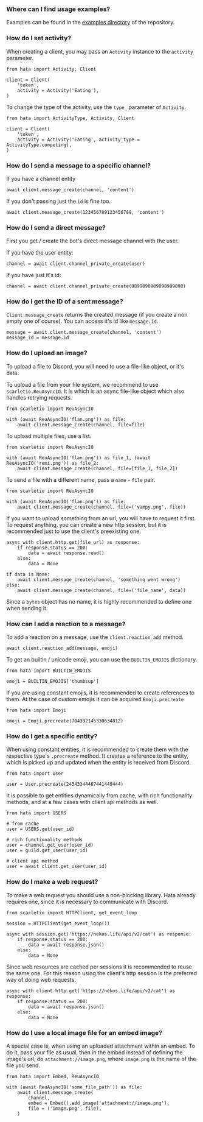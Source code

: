 ### Where can I find usage examples?

Examples can be found in the [examples directory](https://github.com/HuyaneMatsu/hata/tree/master/docs/examples) of the
repository.

### How do I set activity?

When creating a client, you may pass an `Activity` instance to the `activity` parameter.

```py3
from hata import Activity, Client

client = Client(
    'token',
    activity = Activity('Eating'),
)
```

To change the type of the activity, use the `type_` parameter of `Activity`.

```py3
from hata import ActivityType, Activity, Client

client = Client(
    'token',
    activity = Activity('Eating', activity_type = ActivityType.competing),
)
```

### How do I send a message to a specific channel?

If you have a channel entity

```py3
await client.message_create(channel, 'content')
```

If you don't passing just the `id` is fine too.

```py3
await client.message_create(123456789123456789, 'content')
```

### How do I send a direct message?

First you get / create the bot's direct message channel with the user.

If you have the user entity:

```py3
channel = await client.channel_private_create(user)
```

If you have just it's id:

```py3
channel = await client.channel_private_create(8899898989898989898)
```

### How do I get the ID of a sent message?

`Client.message_create` returns the created message (if you create a non empty one of course).
You can access it's id like `message.id`.

```py3
message = await client.message_create(channel, 'content')
message_id = message.id
```

### How do I upload an image?

To upload a file to Discord, you will need to use a file-like object, or it's data.

To upload a file from your file system, we recommend to use `scarletio.ReuAsyncIO`. It is which is an async file-like
object which also handles retrying requests.

```py3
from scarletio import ReuAsyncIO

with (await ReuAsyncIO('flan.png')) as file:
    await client.message_create(channel, file=file)
```

To upload multiple files, use a list.

```py3
from scarletio import ReuAsyncIO

with (await ReuAsyncIO('flan.png')) as file_1, (await ReuAsyncIO('remi.png')) as file_2:
    await client.message_create(channel, file=[file_1, file_2])
```

To send a file with a different name, pass a `name` - `file` pair.

```py3
from scarletio import ReuAsyncIO

with (await ReuAsyncIO('flan.png')) as file:
    await client.message_create(channel, file=('vampy.png', file))
```

If you want to upload something from an url, you will have to request it first. To request anything, you can create
a new http session, but it is recommended just to use the client's preexisting one.

```py3
async with client.http.get(file_url) as response:
    if response.status == 200:
        data = await response.read()
    else:
        data = None

if data is None:
    await client.message_create(channel, 'something went wrong')
else:
    await client.message_create(channel, file=('file_name', data))
```

Since a `bytes` object has no name, it is highly recommended to define one when sending it.

### How can I add a reaction to a message?

To add a reaction on a message, use the `client.reaction_add` method.

```py3
await client.reaction_add(message, emoji)
```

To get an builtin / unicode emoji, you can use the `BUILTIN_EMOJIS` dictionary.

```py3
from hata import BUILTIN_EMOJIS

emoji = BUILTIN_EMOJIS['thumbsup']
```

If you are using constant emojis, it is recommended to create references to them. At the case of custom emojis it can
be acquired `Emoji.precreate`

```py3
from hata import Emoji

emoji = Emoji.precreate(704392145330634812)
```

### How do I get a specific entity?

When using constant entities, it is recommended to create them with the respective type's `.precreate` method.
It creates a reference to the entity, which is picked up and updated when the entity is received from Discord.

```py3
from hata import User

user = User.precreate(24343344487441449444)
```

It is possible to get entities dynamically from cache, with rich functionality methods, and at a few cases with client
api methods as well.

```py3
from hata import USERS

# from cache
user = USERS.get(user_id)

# rich functionality methods
user = channel.get_user(user_id)
user = guild.get_user(user_id)

# client api method
user = await client.get_user(user_id)
```

### How do I make a web request?

To make a web request you should use a non-blocking library. Hata already requires one, since it is necessary to
communicate with Discord.

```py3
from scarletio import HTTPClient, get_event_loop

session = HTTPClient(get_event_loop())

async with session.get('https://nekos.life/api/v2/cat') as response:
    if response.status == 200:
        data = await response.json()
    else:
        data = None
```

Since web resources are cached per sessions it is recommended to reuse the same one. For this reason using the client's
http session is the preferred way of doing web requests.

```py3
async with client.http.get('https://nekos.life/api/v2/cat') as response:
    if response.status == 200:
        data = await response.json()
    else:
        data = None
```

### How do I use a local image file for an embed image?

A special case is, when using an uploaded attachment within an embed. To do it, pass your file as usual, then in the
embed instead of defining the image's url, do `attachment://image.png`, where `image.png` is the name of the file you
send.

```py3
from hata import Embed, ReuAsyncIO

with (await ReuAsyncIO('some_file_path')) as file:
    await client.message_create(
        channel,
        embed = Embed().add_image('attachment://image.png'),
        file = ('image.png', file),
    )
```
